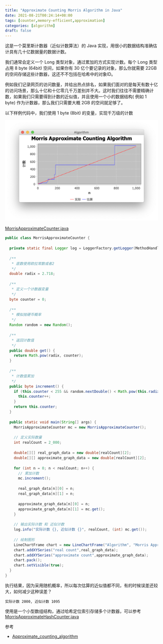 ```yaml
---
title: "Approximate Counting Morris Algorithm in Java"
date: 2021-08-21T00:24:14+08:00
tags: [counter,memory-efficient,approximation]
categories: [algorithm]
draft: false
---
```


这是一个莫里斯计数器（近似计数算法）的 Java 实现，用很小的数据结构准确估计具有几十亿数据量的数据计数。

我们通常会定义一个 Long 类型对象，通过累加的方式实现计数。每个 Long 类型占用 8 byte (64bit) 空间，如果你有 30 亿个要记录的对象，那么你就需要 22GB 的空间存储这些计数器，这还不不包括在哈希中的对象ID。

例如我们记录网页的访问数量，并给出热点排名，如果我们面对的是每天有数十亿的访问场景，那么十亿和十亿零几千万差别并不大。这时我们往往不需要精确计数，如果我们只需要得到计数的近似值，并且使用一个小的数据结构( 例如 1 byte) 作为计数器，那么我们只需要大概 2GB 的空间就足够了。

以下样例代码中，我们使用 1 byte (8bit) 的变量，实现千万级的计数

![algorithm-morris-approximate-counter](/images/posts/algorithm/algorithm-morris-approximate-counter/algorithm-morris-approximate-counter.png)

[MorrisApproximateCounter.java](https://github.com/coolbeevip/tutorials/blob/master/algorithm/morris-approximate-counter/src/main/java/org/coolbeevip/algorithm/approximatecounter/MorrisApproximateCounter.java)

```java
public class MorrisApproximateCounter {

  private static final Logger log = LoggerFactory.getLogger(MethodHandles.lookup().lookupClass());

  /**
   * 底数使用欧拉常数或者2
   */
  double radix = 2.718;

  /**
   * 定义一个计数器变量
   */
  byte counter = 0;

  /**
   * 模拟抛硬币概率
   */
  Random random = new Random();

  /**
   * 返回计数值
   */
  public double get() {
    return Math.pow(radix, counter);
  }

  /**
   * 计数值累加
   */
  public byte increment() {
    if (this.counter < 255 && random.nextDouble() < Math.pow(this.radix, -this.counter)) {
      this.counter++;
    }
    return this.counter;
  }

  public static void main(String[] args) {
    MorrisApproximateCounter mc = new MorrisApproximateCounter();

    // 定义实际数量
    int realCount = 2_000;

    double[][] real_graph_data = new double[realCount][2];
    double[][] approximate_graph_data = new double[realCount][2];

    for (int n = 0; n < realCount; n++) {
      // 累加计数
      mc.increment();

      real_graph_data[n][0] = n;
      real_graph_data[n][1] = n;

      approximate_graph_data[n][0] = n;
      approximate_graph_data[n][1] = mc.get();
    }

    // 输出实际计数 和 近似计数
    log.info("实际计数 {}, 近似计数 {}", realCount, (int) mc.get());

    // 绘制图形
    LineChartFrame chart = new LineChartFrame("Algorithm", "Morris Approximate Counting Algorithm", "n","counter");
    chart.addXYSeries("real count",real_graph_data);
    chart.addXYSeries("approximate count",approximate_graph_data);
    chart.pack();
    chart.setVisible(true);
  }
}
```

执行结果，因为采用随机概率，所以每次估算的近似值都不同，有的时候误差还较大，如何减少这种误差？

```shell
实际计数 2000, 近似计数 1095
```

使用是一个小型数组结构，通过哈希定位索引存储多个计数器，可以参考 [MorrisApproximateHashCounter.java](https://github.com/coolbeevip/tutorials/blob/master/algorithm/morris-approximate-counter/src/main/java/org/coolbeevip/algorithm/approximatecounter/MorrisApproximateHashCounter.java)

参考

* [Approximate_counting_algorithm](https://en.wikipedia.org/wiki/Approximate_counting_algorithm)